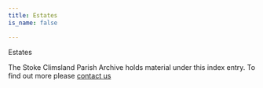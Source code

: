 ```yaml
---
title: Estates
is_name: false

---
```


Estates


The Stoke Climsland Parish Archive holds material under this index entry. To find out more please [contact us](/contact/)
